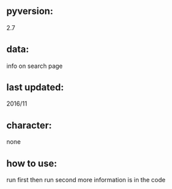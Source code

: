 ## pyversion:
2.7

## data:
info on search page

## last updated:
2016/11

## character:
none

## how to use:
run first then run second
more information is in the code